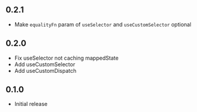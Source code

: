 ## 0.2.1
- Make `equalityFn` param of `useSelector` and `useCustomSelector` optional 

## 0.2.0

- Fix useSelector not caching mappedState
- Add useCustomSelector
- Add useCustomDispatch

## 0.1.0

- Initial release
